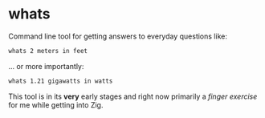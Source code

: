 # whats

Command line tool for getting answers to everyday questions like:

```sh
whats 2 meters in feet
```

... or more importantly:

```sh
whats 1.21 gigawatts in watts
```

This tool is in its **very** early stages and right now primarily a _finger
exercise_ for me while getting into Zig.
